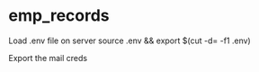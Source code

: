 # emp_records

Load .env file on server
source .env && export $(cut -d= -f1 .env)

Export the mail creds

